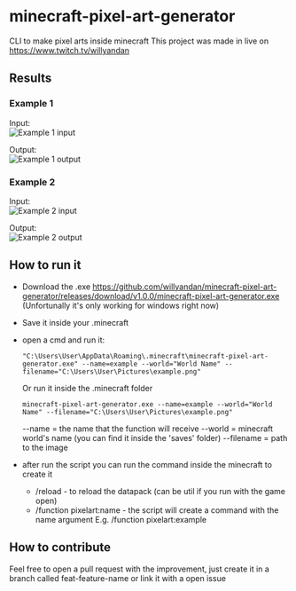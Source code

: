 # minecraft-pixel-art-generator

CLI to make pixel arts inside minecraft
This project was made in live on https://www.twitch.tv/willyandan

## Results
### Example 1
Input:   
![Example 1 input](https://user-images.githubusercontent.com/24833417/173480105-57affe68-6a38-435b-85e4-7d2e2064c21d.png)

Output:  
![Example 1 output](https://user-images.githubusercontent.com/24833417/173480199-364de49b-81c1-46ab-9b05-19d98dc2f7ab.png)

### Example 2
Input:  
![Example 2 input](https://user-images.githubusercontent.com/24833417/173481342-7c3c7851-57ee-48ef-aaa7-5ebbd78818a5.png)

Output:  
![Example 2 output](https://user-images.githubusercontent.com/24833417/173481305-b37d078a-f30e-426c-9ae1-01ac959df39e.png)



## How to run it
- Download the .exe https://github.com/willyandan/minecraft-pixel-art-generator/releases/download/v1.0.0/minecraft-pixel-art-generator.exe (Unfortunally it's only working for windows right now)
- Save it inside your .minecraft
- open a cmd and run it:
  ```
  "C:\Users\User\AppData\Roaming\.minecraft\minecraft-pixel-art-generator.exe" --name=example --world="World Name" --filename="C:\Users\User\Pictures\example.png"
  ```
  Or run it inside the .minecraft folder
  ```
  minecraft-pixel-art-generator.exe --name=example --world="World Name" --filename="C:\Users\User\Pictures\example.png"
  ```
  
  --name = the name that the function will receive
  --world = minecraft world's name (you can find it inside the 'saves' folder)
  --filename = path to the image
- after run the script you can run the command inside the minecraft to create it
  - /reload - to reload the datapack (can be util if you run with the game open)
  - /function pixelart:name - the script will create a command with the name argument E.g. /function pixelart:example 
  
## How to contribute
Feel free to open a pull request with the improvement, just create it in a branch called feat-feature-name or link it with a open issue
